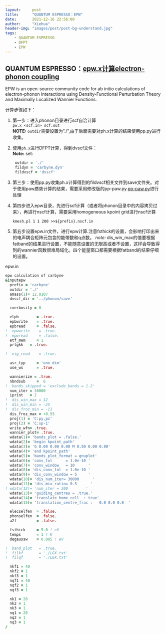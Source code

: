 ```yaml
---
layout:     post
title:      "QUANTUM ESPRESSO：EPW"
date:       2021-12-16 22:56:00
author:     "Xiehua"
header-img: "images/post/post-bg-understand.jpg"
tags:
    - QUANTUM ESPRESSO
    - DFPT
    - EPW
---
```


## QUANTUM ESPRESSO：[epw.x计算electron-phonon coupling](https://epw-code.org/)

EPW is an open-source community code for ab initio calculations of electron-phonon interactions using Density-Functional Perturbation Theory and Maximally Localized Wannier Functions.

计算步骤如下：  

1. 第一步：进入phonon目录进行scf自洽计算  
   `pw.x <scf.in> scf.out`  
   **NOTE:** `outdir`需要设置为”./”,由于后面需要对ph.x计算的结果使用pp.py进行收集。

2. 使用`ph.x`进行DFPT计算，得到dvscf文件：  
   **Note:** set:  

   ```fortran
    outdir = './'
    fildyn = 'carbyne.dyn'
    fildvscf = 'dvscf'
    ```

3. 第三步：使用pp.py收集ph.x计算得到的fildvscf相关文件到save文件夹。对于使用paw赝势计算的结果，需要采用修改版的pp-paw.py.[pp-paw.py](https://github.com/xh125/LVCSH-mpi/tree/main/tools/pp-paw.py)进行处理

4. 第四步进入epw目录，先进行scf计算（或者将phonon目录中的内容拷贝过来），再进行nscf计算，需要采用homogeneous kpoint grid进行nscf计算

    `kmesh.pl 1 1 200 >>${prefix}.nscf.in`

5. 第五步设置epw.in文件，进行epw计算.注意fsthick的设置，会影响打印出来的电声耦合矩阵元包含的能带数和q点数。
    *note:* dis_win_max的值要根据fatband的结果进行设置，不能随意设置的无限高或者不设置，这样会导致得到的wannier函数很难局域化。四个能量窗口都需要根据fatband的结果仔细的设置。  

epw.in

```fortran
epw calculation of carbyne
&inputepw
  prefix = 'carbyne'
  outdir = './'
  amass(1)= 12.0107
  dvscf_dir = '../phonon/save'

  iverbosity = 0

  elph        = .true.
  epbwrite    = .true.
  epbread     = .false.
!  epwwrite    = .true.
!  epwread     = .false.
  etf_mem     = 1
  prtgkk   = .true.

!  eig_read    = .true.

  asr_typ     = 'one-dim'
  use_ws      = .true.

  wannierize = .true.
  nbndsub     =  6
!  bands_skipped = 'exclude_bands = 1-2'
  num_iter = 30000
  iprint   = 2
!  dis_win_max = 12
!  dis_win_min = -25
!  dis_froz_min = -11
  dis_froz_max = -0.55
  proj(1) = 'C:py,pz'
  proj(2) = 'C:sp-1'
  write_wfn= .true.
  wannier_plot= .true.
  wdata(1)= 'bands_plot = .false.'
  wdata(2)= 'begin kpoint_path'
  wdata(3)= 'G 0.00 0.00 0.00 M 0.50 0.00 0.00'
  wdata(4)= 'end kpoint_path'
  wdata(5)= 'bands_plot_format = gnuplot'
  wdata(6)= 'conv_tol      = 1.0e-10 '
  wdata(7)= 'conv_window   = 10      '
  wdata(8)= 'dis_conv_tol  = 1.0e-10 '
  wdata(9)= 'dis_conv_window = 5     '
  wdata(10)= 'dis_num_iter= 30000      '
  wdata(11)= 'dis_mix_ratio= 0.5      '
! wdata(12)= 'num_iter = 300        '
  wdata(13)= 'guiding_centres = .true.'
  wdata(14)= 'translate_home_cell  : true'
  wdata(15)= 'translation_centre_frac :   0.0 0.0 0.0  '

  elecselfen  = .false.
  phonselfen  = .false.
  a2f         = .false.

  fsthick     = 5.0 ! eV
  temps       = 1 ! K
  degaussw    = 0.005 ! eV

!  band_plot   = .true.
!  filkf       = './LGX.txt'
!  filqf       = './LGX.txt'

  nkf1 = 40
  nkf2 = 1
  nkf3 = 1
  nqf1 = 40
  nqf2 = 1
  nqf3 = 1

  nk1 = 20
  nk2 = 1
  nk3 = 1
  nq1 = 20
  nq2 = 1
  nq3 = 1
/ 
```
